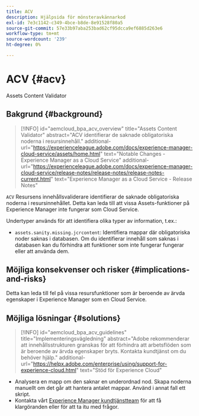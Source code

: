 ```yaml
---
title: ACV
description: Hjälpsida för mönsteravkännarkod
exl-id: 7e3c1142-c349-4bce-b8de-8e91528f80a5
source-git-commit: 57e33b97aba253bad62cf95dcca9ef6885d263e6
workflow-type: tm+mt
source-wordcount: '239'
ht-degree: 0%

---
```


# ACV {#acv}

Assets Content Validator

## Bakgrund {#background}

>[!INFO]
>id=&quot;aemcloud_bpa_acv_overview&quot;
>title=&quot;Assets Content Validator&quot;
>abstract=&quot;ACV identifierar de saknade obligatoriska noderna i resursinnehåll.&quot;
>additional-url=&quot;https://experienceleague.adobe.com/docs/experience-manager-cloud-service/assets/home.html&quot; text=&quot;Notable Changes - Experience Manager as a Cloud Service&quot;
>additional-url=&quot;https://experienceleague.adobe.com/docs/experience-manager-cloud-service/release-notes/release-notes/release-notes-current.html&quot; text=&quot;Experience Manager as a Cloud Service - Release Notes&quot;

`ACV`  Resursens innehållsvaliderare identifierar de saknade obligatoriska noderna i resursinnehållet. Detta kan leda till att vissa Assets-funktioner på Experience Manager inte fungerar som Cloud Service.

Undertyper används för att identifiera olika typer av information, t.ex.:

* `assets.sanity.missing.jcrcontent`: Identifiera mappar där obligatoriska noder saknas i databasen. Om du identifierar innehåll som saknas i databasen kan du förhindra att funktioner som inte fungerar fungerar eller att använda dem.

## Möjliga konsekvenser och risker {#implications-and-risks}

Detta kan leda till fel på vissa resursfunktioner som är beroende av ärvda egenskaper i Experience Manager som en Cloud Service.

## Möjliga lösningar {#solutions}

>[!INFO]
>id=&quot;aemcloud_bpa_acv_guidelines&quot;
>title=&quot;Implementeringsvägledning&quot;
>abstract=&quot;Adobe rekommenderar att innehållsstrukturen granskas för att förhindra att arbetsflöden som är beroende av ärvda egenskaper bryts. Kontakta kundtjänst om du behöver hjälp.&quot;
>additional-url=&quot;https://helpx.adobe.com/enterprise/using/support-for-experience-cloud.html&quot; text=&quot;Stöd för Experience Cloud&quot;

* Analysera en mapp om den saknar en underordnad nod. Skapa noderna manuellt om det går att hantera antalet mappar. Använd i annat fall ett skript.
* Kontakta vårt [Experience Manager kundtjänstteam](https://helpx.adobe.com/enterprise/using/support-for-experience-cloud.html) för att få klargöranden eller för att ta itu med frågor.

